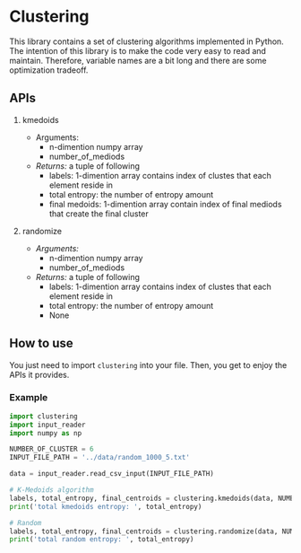 # Clustering

This library contains a set of clustering algorithms implemented in Python.
The intention of this library is to make the code very easy to read and maintain.
Therefore, variable names are a bit long and there are some optimization tradeoff.

## APIs
1) kmedoids
    * Arguments:
        * n-dimention numpy array
        * number_of_mediods
    * *Returns:* a tuple of following
        * labels: 1-dimention array contains index of clustes that each element reside in
        * total entropy: the number of entropy amount
        * final medoids: 1-dimention array contain index of final mediods that create the final cluster

2) randomize
    * *Arguments:*
        * n-dimention numpy array
        * number_of_mediods
    * *Returns:* a tuple of following
        * labels: 1-dimention array contains index of clustes that each element reside in
        * total entropy: the number of entropy amount
        * None


## How to use
You just need to import `clustering` into your file. Then, you get to enjoy the APIs it provides.

### Example
```py
import clustering
import input_reader
import numpy as np

NUMBER_OF_CLUSTER = 6
INPUT_FILE_PATH = '../data/random_1000_5.txt'

data = input_reader.read_csv_input(INPUT_FILE_PATH)

# K-Medoids algorithm
labels, total_entropy, final_centroids = clustering.kmedoids(data, NUMBER_OF_CLUSTER)
print('total kmedoids entropy: ', total_entropy)

# Random
labels, total_entropy, final_centroids = clustering.randomize(data, NUMBER_OF_CLUSTER)
print('total random entropy: ', total_entropy)
```